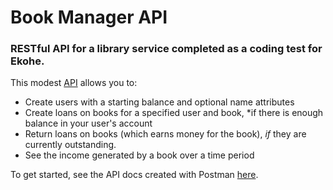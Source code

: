 # Book Manager API

### RESTful API for a library service completed as a coding test for Ekohe.

This modest [API](https://ekohe-book-manager.herokuapp.com/api/v1/) allows you to:

- Create users with a starting balance and optional name attributes
- Create loans on books for a specified user and book, *if there is enough balance in your user's account
- Return loans on books (which earns money for the book), *if* they are currently outstanding.
- See the income generated by a book over a time period

To get started, see the API docs created with Postman [here](https://documenter.getpostman.com/view/6788317/SWLk2k42).


